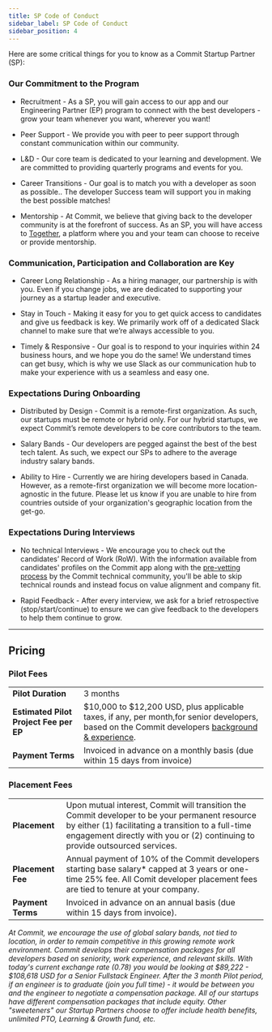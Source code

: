 ```yaml
---
title: SP Code of Conduct
sidebar_label: SP Code of Conduct
sidebar_position: 4
---
```


Here are some critical things for you to know as a Commit Startup Partner (SP):

### Our Commitment to the Program

-   Recruitment - As a SP, you will gain access to our app and our Engineering Partner (EP) program to connect with the best developers - grow your team whenever you want, wherever you want!
    
-   Peer Support - We provide you with peer to peer support through constant communication within our community.
    
-   L&D - Our core team is dedicated to your learning and development. We are committed to providing quarterly programs and events for you.
    
-   Career Transitions - Our goal is to match you with a developer as soon as possible.. The developer Success team will support you in making the best possible matches!
    
-   Mentorship - At Commit, we believe that giving back to the developer community is at the forefront of success. As an SP, you will have access to [Together](https://www.togetherplatform.com/), a platform where you and your team can choose to receive or provide mentorship.
    

### Communication, Participation and Collaboration are Key

-   Career Long Relationship - As a hiring manager, our partnership is with you. Even if you change jobs, we are dedicated to supporting your journey as a startup leader and executive.
    
-   Stay in Touch - Making it easy for you to get quick access to candidates and give us feedback is key. We primarily work off of a dedicated Slack channel to make sure that we’re always accessible to you.
    
-   Timely & Responsive - Our goal is to respond to your inquiries within 24 business hours, and we hope you do the same! We understand times can get busy, which is why we use Slack as our communication hub to make your experience with us a seamless and easy one.
    

### Expectations During Onboarding

-   Distributed by Design - Commit is a remote-first organization. As such, our startups must be remote or hybrid only. For our hybrid startups, we expect Commit’s remote developers to be core contributors to the team.
    
-   Salary Bands - Our developers are pegged against the best of the best tech talent. As such, we expect our SPs to adhere to the average industry salary bands.
    
-   Ability to Hire - Currently we are hiring developers based in Canada. However, as a remote-first organization we will become more location-agnostic in the future. Please let us know if you are unable to hire from countries outside of your organization's geographic location from the get-go.
    

### Expectations During Interviews

-   No technical Interviews - We encourage you to check out the candidates’ Record of Work (RoW). With the information available from candidates' profiles on the Commit app along with the [pre-vetting process](https://docs.google.com/document/d/1vpUrPyYLrRB3bmWwPNZcDrdkAH7sVGBCHpAbXnCo-qY/edit?usp=sharing) by the Commit technical community, you'll be able to skip technical rounds and instead focus on value alignment and company fit.
    
-   Rapid Feedback - After every interview, we ask for a brief retrospective (stop/start/continue) to ensure we can give feedback to the developers to help them continue to grow.
    
___

## Pricing

### Pilot Fees
|  |  |
|--|--|
|**Pilot Duration**|3 months|
|**Estimated Pilot Project Fee per EP**| $10,000 to $12,200 USD, plus applicable taxes, if any, per month,for senior developers, based on the Commit developers [background & experience](https://docs.google.com/spreadsheets/d/131XZCEb8LoXqy79WWrhCX4sBnGhCM1nAIz4feFZJsEo/edit#gid=0).|
|**Payment Terms**|Invoiced in advance on a monthly basis (due within 15 days from invoice)|

### Placement Fees
  
|  |  |
|--|--|
|**Placement**|Upon mutual interest, Commit will transition the Commit developer to be your permanent resource by either (1) facilitating a transition to a full-time engagement directly with you or (2) continuing to provide outsourced services.|
|**Placement Fee**|Annual payment of 10% of the Commit developers starting base salary* capped at 3 years or one-time 25% fee. All Comit developer placement fees are tied to tenure at your company.|
|**Payment Terms**|Invoiced in advance on an annual basis (due within 15 days from invoice).|

*At Commit, we encourage the use of global salary bands, not tied to location, in order to remain competitive in this growing remote work environment. Commit develops their compensation packages for all developers based on seniority, work experience, and relevant skills. With today's current exchange rate (0.78) you would be looking at $89,222 - $108,618 USD for a Senior Fullstack Engineer. After the 3 month Pilot period, if an engineer is to graduate (join you full time) - it would be between you and the engineer to negotiate a compensation package. All of our startups have different compensation packages that include equity. Other "sweeteners" our Startup Partners choose to offer include health benefits, unlimited PTO, Learning & Growth fund, etc.*




